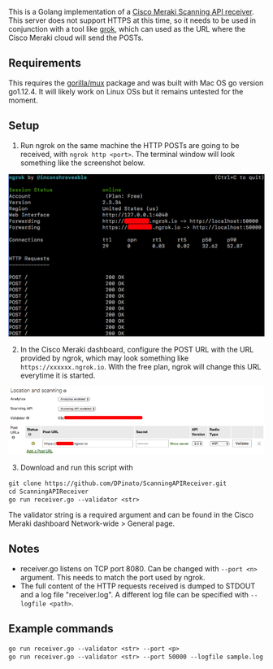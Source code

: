 This is a Golang implementation of a [Cisco Meraki Scanning API receiver](https://developer.cisco.com/meraki/scanning-api/#!introduction/scanning-api). This server does not support HTTPS at this time, so it needs to be used in conjunction with a tool like [grok](https://ngrok.com/docs), which can used as the URL where the Cisco Meraki cloud will send the POSTs.

## Requirements

This requires the [gorilla/mux](https://github.com/gorilla/mux) package and was built with Mac OS go version go1.12.4. It will likely work on Linux OSs but it remains untested for the moment.


## Setup

1) Run ngrok on the same machine the HTTP POSTs are going to be received, with `ngrok http <port>`. The terminal window will look something like the screenshot below.

![Grok terminal](images/ngrok.png)

2) In the Cisco Meraki dashboard, configure the POST URL with the URL provided by ngrok, which may look something like `https://xxxxxx.ngrok.io`. With the free plan, ngrok will change this URL everytime it is started.

![Meraki Dashboard](images/DashboardSampleConfig.png)


3) Download and run this script with
```
git clone https://github.com/DPinato/ScanningAPIReceiver.git
cd ScanningAPIReceiver
go run receiver.go --validator <str>
```

The validator string is a required argument and can be found in the Cisco Meraki dashboard Network-wide > General page.

## Notes
- receiver.go listens on TCP port 8080. Can be changed with `--port <n>` argument. This needs to match the port used by ngrok.
- The full content of the HTTP requests received is dumped to STDOUT and a log file "receiver.log". A different log file can be specified with `--logfile <path>`.


## Example commands
```
go run receiver.go --validator <str> --port <p>
go run receiver.go --validator <str> --port 50000 --logfile sample.log
```
